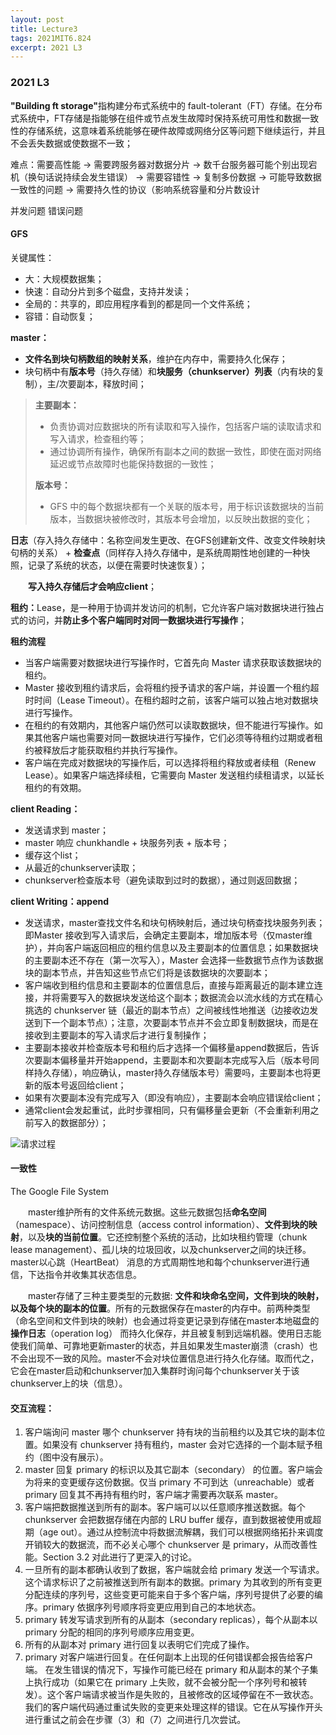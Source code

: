 ```yaml
---
layout: post
title: Lecture3
tags: 2021MIT6.824
excerpt: 2021 L3
---
```


<h3>2021 L3</h3>
<p><strong>"Building ft storage"</strong>指构建分布式系统中的 fault-tolerant（FT）存储。在分布式系统中，FT存储是指能够在组件或节点发生故障时保持系统可用性和数据一致性的存储系统，这意味着系统能够在硬件故障或网络分区等问题下继续运行，并且不会丢失数据或使数据不一致；</p>
<p>难点：需要高性能 -> 需要跨服务器对数据分片 -> 数千台服务器可能个别出现宕机（换句话说持续会发生错误） -> 需要容错性 -> 复制多份数据 -> 可能导致数据一致性的问题 -> 需要持久性的协议（影响系统容量和分片数设计</p>
<p>并发问题 错误问题</p>

<h4>GFS</h4>
<p>关键属性：</p>
<ul>
  <li>大：大规模数据集；</li>
  <li>快速：自动分片到多个磁盘，支持并发读；</li>
  <li>全局的：共享的，即应用程序看到的都是同一个文件系统；</li>
  <li>容错：自动恢复；</li>
</ul>
<p><strong>master：</strong></p>
<ul>
  <li><strong>文件名到块句柄数组的映射关系</strong>，维护在内存中，需要持久化保存；</li>
  <li>块句柄中有<strong>版本号</strong>（持久存储）和<strong>块服务（chunkserver）列表</strong>（内有块的复制），主/次要副本，释放时间；</li>
</ul>
<blockquote>
<p><strong>主要副本：</strong></p>
<ul>
  <li>负责协调对应数据块的所有读取和写入操作，包括客户端的读取请求和写入请求，检查租约等；</li>
  <li>通过协调所有操作，确保所有副本之间的数据一致性，即使在面对网络延迟或节点故障时也能保持数据的一致性；</li>
</ul>
<p><strong>版本号：</strong></p>
<ul>
  <li>GFS 中的每个数据块都有一个关联的版本号，用于标识该数据块的当前版本，当数据块被修改时，其版本号会增加，以反映出数据的变化；</li>
</ul>
</blockquote>
<p><strong>日志</strong>（存入持久存储中：名称空间发生更改、在GFS创建新文件、改变文件映射块句柄的关系） + <strong>检查点</strong>（同样存入持久存储中，是系统周期性地创建的一种快照，记录了系统的状态，以便在需要时快速恢复）；</p>
<p>&emsp;&emsp;<strong>写入持久存储后才会响应client</strong>；</p>
<p><strong>租约：</strong>Lease，是一种用于协调并发访问的机制，它允许客户端对数据块进行独占式的访问，并<strong>防止多个客户端同时对同一数据块进行写操作</strong>；</p>

<p><strong>租约流程</strong></p>
<ul>
  <li>当客户端需要对数据块进行写操作时，它首先向 Master 请求获取该数据块的租约。</li>
  <li>Master 接收到租约请求后，会将租约授予请求的客户端，并设置一个租约超时时间（Lease Timeout）。在租约超时之前，该客户端可以独占地对数据块进行写操作。</li>
  <li>在租约的有效期内，其他客户端仍然可以读取数据块，但不能进行写操作。如果其他客户端也需要对同一数据块进行写操作，它们必须等待租约过期或者租约被释放后才能获取租约并执行写操作。</li>
  <li>客户端在完成对数据块的写操作后，可以选择将租约释放或者续租（Renew Lease）。如果客户端选择续租，它需要向 Master 发送租约续租请求，以延长租约的有效期。</li>
</ul>

<p><strong>client Reading：</strong></p>
<ul>
  <li>发送请求到 master；</li>
  <li>master 响应 chunkhandle + 块服务列表 + 版本号；</li>
  <li>缓存这个list；</li>
  <li>从最近的chunkserver读取；</li>
  <li>chunkserver检查版本号（避免读取到过时的数据），通过则返回数据；</li>
</ul>

<p><strong>client Writing：append</strong></p>
<ul>
  <li>发送请求，master查找文件名和块句柄映射后，通过块句柄查找块服务列表；即Master 接收到写入请求后，会确定主要副本，增加版本号（仅master维护），并向客户端返回相应的租约信息以及主要副本的位置信息；如果数据块的主要副本还不存在（第一次写入），Master 会选择一些数据节点作为该数据块的副本节点，并告知这些节点它们将是该数据块的次要副本；</li>
  <li>客户端收到租约信息和主要副本的位置信息后，直接与距离最近的副本建立连接，并将需要写入的数据块发送给这个副本；数据流会以流水线的方式在精心挑选的 chunkserver 链（最近的副本节点）之间被线性地推送（边接收边发送到下一个副本节点）；注意，次要副本节点并不会立即复制数据块，而是在接收到主要副本的写入请求后才进行复制操作；</li>
  <li>主要副本接收并检查版本号和租约后才选择一个偏移量append数据后，告诉次要副本偏移量并开始append，主要副本和次要副本完成写入后（版本号同样持久存储），响应确认，master持久存储版本号）需要吗，主要副本也将更新的版本号返回给client；</li>
  <li>如果有次要副本没有完成写入（即没有响应），主要副本会响应错误给client；</li>
  <li>通常client会发起重试，此时步骤相同，只有偏移量会更新（不会重新利用之前写入的数据部分）；</li>
</ul>

<img src="{{ '/images/image.png' | relative_url }}" alt="请求过程">

<h4>一致性</h4>
<p>The Google File System 

&emsp;&emsp;master维护所有的文件系统元数据。这些元数据包括<strong>命名空间</strong>（namespace）、访问控制信息（access control information）、<strong>文件到块的映射</strong>，以及<strong>块的当前位置</strong>。它还控制整个系统的活动，比如块租约管理（chunk lease management）、孤儿块的垃圾回收，以及chunkserver之间的块迁移。master以心跳（HeartBeat） 消息的方式周期性地和每个chunkserver进行通信，下达指令并收集其状态信息。</p>

<p>&emsp;&emsp;master存储了三种主要类型的元数据: <strong>文件和块命名空间，文件到块的映射，以及每个块的副本的位置</strong>。所有的元数据保存在master的内存中。前两种类型（命名空间和文件到块的映射）也会通过将变更记录到存储在master本地磁盘的<strong>操作日志</strong>（operation log） 而持久化保存，并且被复制到远端机器。使用日志能使我们简单、可靠地更新master的状态，并且如果发生master崩溃（crash）也不会出现不一致的风险。master不会对块位置信息进行持久化存储。取而代之，它会在master启动和chunkserver加入集群时询问每个chunkserver关于该chunkserver上的块（信息）。</p>

<h4>交互流程：</h4>
<ol>
  <li>客户端询问 master 哪个 chunkserver 持有块的当前租约以及其它块的副本位置。如果没有 chunkserver 持有租约，master 会对它选择的一个副本赋予租约（图中没有展示）。</li>
  <li>master 回复 primary 的标识以及其它副本（secondary） 的位置。客户端会为将来的变更缓存这份数据。仅当 primary 不可到达（unreachable）或者 primary 回复其不再持有租约时，客户端才需要再次联系 master。</li>
  <li>客户端把数据推送到所有的副本。客户端可以以任意顺序推送数据。每个 chunkserver 会把数据存储在内部的 LRU buffer 缓存，直到数据被使用或超期（age out）。通过从控制流中将数据流解耦，我们可以根据网络拓扑来调度开销较大的数据流，而不必关心哪个 chunkserver 是 primary，从而改善性能。Section 3.2 对此进行了更深入的讨论。</li>
  <li>一旦所有的副本都确认收到了数据，客户端就会给 primary 发送一个写请求。这个请求标识了之前被推送到所有副本的数据。primary 为其收到的所有变更分配连续的序列号，这些变更可能来自于多个客户端，序列号提供了必要的编序。primary 依据序列号顺序将变更应用到自己的本地状态。</li>
  <li>primary 转发写请求到所有的从副本（secondary replicas），每个从副本以 primary 分配的相同的序列号顺序应用变更。</li>
  <li>所有的从副本对 primary 进行回复以表明它们完成了操作。</li>
  <li>primary 对客户端进行回复。在任何副本上出现的任何错误都会报告给客户端。 在发生错误的情况下，写操作可能已经在 primary 和从副本的某个子集上执行成功（如果它在 primary 上失败，就不会被分配一个序列号和被转发）。这个客户端请求被当作是失败的，且被修改的区域停留在不一致状态。我们的客户端代码通过重试失败的变更来处理这样的错误。它在从写操作开头进行重试之前会在步骤（3）和（7）之间进行几次尝试。</li>
</ol>
